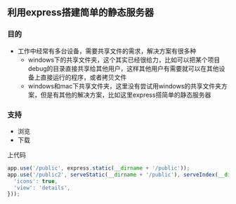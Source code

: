 ## 利用express搭建简单的静态服务器

### 目的
+ 工作中经常有多台设备，需要共享文件的需求，解决方案有很多种
  + windows下的共享文件夹，这个其实已经很给力，比如可以把某个项目debug的目录直接共享给其他用户，这样其他用户有需要就可以在其他设备上直接运行的程序，或者拷贝文件
  + windows和mac下共享文件夹，这里没有尝试用windows的共享文件夹方案，但是有其他的解决方案，比如这里express搭简单的静态服务器

### 支持
+ 浏览
+ 下载

上代码

~~~js
app.use('/public', express.static(__dirname + '/public'));
app.use('/public2', serveStatic(__dirname + '/public'), serveIndex(__dirname + '/public', {
  'icons': true,
  'view': 'details',
}));

~~~